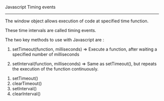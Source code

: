 Javascript Timing events

---

The window object allows execution of code at specified time function.

These time intervals are called timing events.

The two key methods to use with Javascript are :

1. setTimeout(function, milliseconds)
   => Execute a function, after waiting a specified number of milliseconds

2. setInterval(function, milliseconds)
   => Same as setTimeout(), but repeats the execution of the function continuously.

1) setTimeout()
2) clearTimeout()
3) setInterval()
4) clearInterval()
